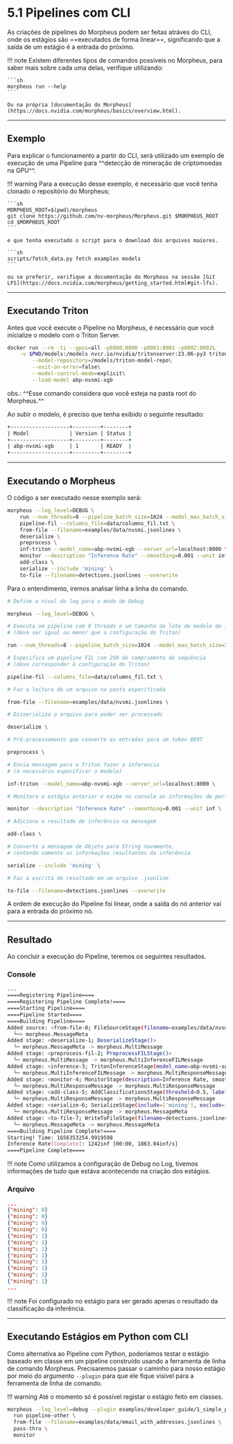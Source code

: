 # 5.1 Pipelines com CLI

As criações de pipelines do Morpheus podem ser feitas atráves do CLI, onde os estágios são ==executados de forma linear==, significando que a saída de um estágio é a entrada do próximo.

!!! note
    Existem diferentes tipos de comandos possiveis no Morpheus, para saber mais sobre cada uma delas, verifique utilizando:

    ```sh
    morpheus run --help
    ```

    Ou na própria [documentação do Morpheus](https://docs.nvidia.com/morpheus/basics/overview.html).

---

## Exemplo

Para explicar o funcionamento a partir do CLI, será utilizado um exemplo de execução de uma Pipeline para ^^detecção de mineração de criptomoedas na GPU^^.

!!! warning
    Para a execução desse exemplo, é necessário que você tenha clonado o repositório do Morpheus;

    ```sh
    MORPHEUS_ROOT=$(pwd)/morpheus
    git clone https://github.com/nv-morpheus/Morpheus.git $MORPHEUS_ROOT
    cd $MORPHEUS_ROOT
    ```

    e que tenha executado o script para o download dos arquivos maiores.

    ```sh
    scripts/fetch_data.py fetch examples models
    ```

    ou se preferir, verifique a documentação do Morpheus na sessão [Git LFS](https://docs.nvidia.com/morpheus/getting_started.html#git-lfs).

---

## Executando Triton

Antes que você execute o Pipeline no Morpheus, é necessário que você inicialize o modelo com o Triton Server.

```sh
docker run --rm -ti --gpus=all -p8000:8000 -p8001:8001 -p8002:8002\
    -v $PWD/models:/models nvcr.io/nvidia/tritonserver:23.06-py3 tritonserver\
        --model-repository=/models/triton-model-repo\
        --exit-on-error=false\
        --model-control-mode=explicit\
        --load-model abp-nvsmi-xgb
```

obs.: ^^Esse comando considera que você esteja na pasta root do Morpheus.^^

Ao subir o modelo, é preciso que tenha exibido o seguinte resultado:

```sh
+-------------------+---------+--------+
| Model             | Version | Status |
+-------------------+---------+--------+
| abp-nvsmi-xgb     | 1       | READY  |
+-------------------+---------+--------+
```

---

## Executando o Morpheus

O código a ser executado nesse exemplo será:

```sh
morpheus --log_level=DEBUG \
    run --num_threads=8 --pipeline_batch_size=1024 --model_max_batch_size=1024 \
    pipeline-fil --columns_file=data/columns_fil.txt \
    from-file --filename=examples/data/nvsmi.jsonlines \
    deserialize \
    preprocess \
    inf-triton --model_name=abp-nvsmi-xgb --server_url=localhost:8000 \
    monitor --description "Inference Rate" --smoothing=0.001 --unit inf \
    add-class \
    serialize --include 'mining' \
    to-file --filename=detections.jsonlines --overwrite
```

Para o entendimento, iremos analisar linha a linha do comando.

```sh
# Define o nivel do log para o modo de Debug

morpheus --log_level=DEBUG \
```

```sh
# Executa um pipeline com 8 threads e um tamanho de lote de modelo de 1024
# (deve ser igual ou menor que a configuração do Triton)

run --num_threads=8 --pipeline_batch_size=1024 --model_max_batch_size=1024 \
```

```sh
# Especifica um pipeline FIL com 256 de comprimento de sequência
# (deve corresponder à configuração do Triton)

pipeline-fil --columns_file=data/columns_fil.txt \
```

```sh
# Faz a leitura de um arquivo na pasta especificada

from-file --filename=examples/data/nvsmi.jsonlines \
```

```sh
# Disserializa o arquivo para poder ser processado

deserialize \
```

```sh
# Pré-processamento que converte as entradas para um token BERT

preprocess \
```

```sh
# Envia mensagem para o Triton fazer a inferencia
# (é necessário especificar o modelo)

inf-triton --model_name=abp-nvsmi-xgb --server_url=localhost:8000 \
```

```sh
# Monitora o estágio anterior e exibe no console as informações de performance

monitor --description "Inference Rate" --smoothing=0.001 --unit inf \
```

```sh
# Adiciona o resultado de inferência na mensagem

add-class \
```

```sh
# Converte a mensagem de Objeto para String novamente,
# contendo somente as informações resultantes da inferência

serialize --include 'mining' \
```

```sh
# Faz a escrita do resultado em um arquivo .jsonline

to-file --filename=detections.jsonlines --overwrite
```

A ordem de execução do Pipeline foi linear, onde a saída do nó anterior vai para a entrada do próximo nó.

---

## Resultado

Ao concluir a execução do Pipeline, teremos os seguintes resultados.

### Console

```sh
...
====Registering Pipeline====
====Registering Pipeline Complete!====
====Starting Pipeline====
====Pipeline Started====
====Building Pipeline====
Added source: <from-file-0; FileSourceStage(filename=examples/data/nvsmi.jsonlines, iterative=False, file_type=FileTypes.Auto, repeat=1, filter_null=True)>
  └─> morpheus.MessageMeta
Added stage: <deserialize-1; DeserializeStage()>
  └─ morpheus.MessageMeta -> morpheus.MultiMessage
Added stage: <preprocess-fil-2; PreprocessFILStage()>
  └─ morpheus.MultiMessage -> morpheus.MultiInferenceFILMessage
Added stage: <inference-3; TritonInferenceStage(model_name=abp-nvsmi-xgb, server_url=localhost:8000, force_convert_inputs=False, use_shared_memory=False)>
  └─ morpheus.MultiInferenceFILMessage -> morpheus.MultiResponseMessage
Added stage: <monitor-4; MonitorStage(description=Inference Rate, smoothing=0.001, unit=inf, delayed_start=False, determine_count_fn=None)>
  └─ morpheus.MultiResponseMessage -> morpheus.MultiResponseMessage
Added stage: <add-class-5; AddClassificationsStage(threshold=0.5, labels=[], prefix=)>
  └─ morpheus.MultiResponseMessage -> morpheus.MultiResponseMessage
Added stage: <serialize-6; SerializeStage(include=['mining'], exclude=['^ID$', '^_ts_'], fixed_columns=True)>
  └─ morpheus.MultiResponseMessage -> morpheus.MessageMeta
Added stage: <to-file-7; WriteToFileStage(filename=detections.jsonlines, overwrite=True, file_type=FileTypes.Auto)>
  └─ morpheus.MessageMeta -> morpheus.MessageMeta
====Building Pipeline Complete!====
Starting! Time: 1656353254.9919598
Inference Rate[Complete]: 1242inf [00:00, 1863.04inf/s]
====Pipeline Complete====
```

!!! note
    Como utilizamos a configuração de Debug no Log, tivemos informações de tudo que estáva acontecendo na criação dos estágios.

### Arquivo

```json
...
{"mining": 0}
{"mining": 0}
{"mining": 0}
{"mining": 0}
{"mining": 1}
{"mining": 1}
{"mining": 1}
{"mining": 1}
{"mining": 1}
{"mining": 1}
{"mining": 1}
{"mining": 1}
...
```

!!! note
    Foi configurado no estágio para ser gerado apenas o resultado da classificação da inferência.

---

## Executando Estágios em Python com CLI

Como alternativa ao Pipeline com Python, poderíamos testar o estágio baseado em classe em um pipeline construído usando a ferramenta de linha de comando Morpheus. Precisaremos passar o caminho para nosso estágio por meio do argumento `--plugin` para que ele fique visível para a ferramenta de linha de comando.

!!! warning
    Até o momento só é possível registar o estágio feito em classes.

```sh
morpheus --log_level=debug --plugin examples/developer_guide/1_simple_python_stage/pass_thru.py \
  run pipeline-other \
  from-file --filename=examples/data/email_with_addresses.jsonlines \
  pass-thru \
  monitor
```